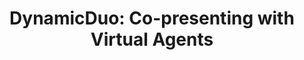 ---
name: "Dynamicduo Co-Presenting With Virtual Agents"
title: "DynamicDuo: Co-presenting with Virtual Agents"
project: "Co-presenter Agent"
event: "ACM SIGCHI Conference on Human Factors in Computing Systems (CHI)"
authors:
- name: "Trinh, H."
- name: "Ring, L."
- name: "Bickmore, T."
year: 2015
resources:
- name: "CHI15-dynamicduo"
  src: "CHI15-dynamicduo.pdf"
external_url: null
draft: false
---